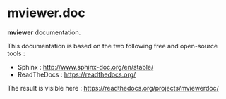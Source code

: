 # mviewer.doc
**mviewer** documentation.

This documentation is based on the two following free and open-source tools :

* Sphinx : http://www.sphinx-doc.org/en/stable/
* ReadTheDocs : https://readthedocs.org/

The result is visible here : https://readthedocs.org/projects/mviewerdoc/
